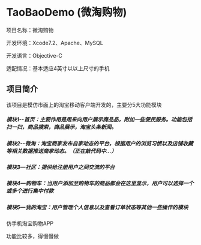 # TaoBaoDemo (微淘购物)

项目名称：微淘购物

开发环境：Xcode7.2、Apache、MySQL

开发语言：Objective-C

适配情况：基本适应4英寸以以上尺寸的手机


项目简介
--
该项目是模仿市面上的淘宝移动客户端开发的，主要分5大功能模块

##### 模块1--首页：主要作用是用来向用户展示商品品，附加一些便民服务。功能包括扫一扫，商品搜索，商品展示，淘宝头条新闻。
             
##### 模块2--微淘：淘宝商家发布自家动态的平台，根据用户的浏览习惯以及店铺收藏等相关数据推送商家动态。（正在敲代码中...）
             
##### 模块3—社区：提供给注册用户之间交流的平台

##### 模块4—购物车：当用户添加至购物车的商品都会在这里显示，用户可以选择一个或多个进行集中付款
              
##### 模块5—我的淘宝：用户管理个人信息以及查看订单状态等其他一些操作的模块



仿手机淘宝购物APP

功能比较多，得慢慢做
